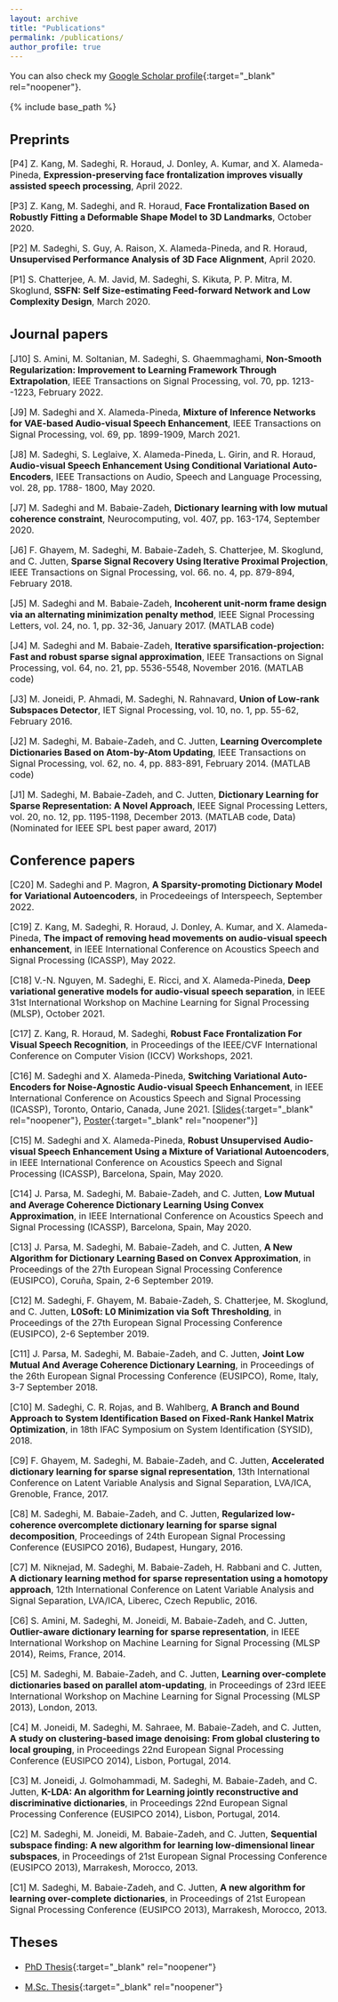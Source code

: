 ```yaml
---
layout: archive
title: "Publications"
permalink: /publications/
author_profile: true
---
```


<style type="text/css"> body{ font-size: 12pt; } </style>

  You can also check my [Google Scholar profile](https://scholar.google.com/citations?user=gSQ5xpcAAAAJ&hl=en){:target="_blank" rel="noopener"}.

{% include base_path %}


## Preprints

[P4] Z. Kang, M. Sadeghi, R. Horaud, J. Donley, A. Kumar, and X. Alameda-Pineda, **Expression-preserving face frontalization improves visually assisted speech processing**, April 2022.

[P3] Z. Kang, M. Sadeghi, and R. Horaud, **Face Frontalization Based on Robustly Fitting a Deformable Shape Model to 3D Landmarks**, October 2020.

[P2] M. Sadeghi, S. Guy, A. Raison, X. Alameda-Pineda, and R. Horaud, **Unsupervised Performance Analysis of 3D Face Alignment**, April 2020.

[P1] S. Chatterjee, A. M. Javid, M. Sadeghi, S. Kikuta, P. P. Mitra, M. Skoglund, **SSFN: Self Size-estimating Feed-forward Network and Low Complexity Design**, March 2020.

## Journal papers

[J10] S. Amini, M. Soltanian, M. Sadeghi, S. Ghaemmaghami, **Non-Smooth Regularization: Improvement to Learning Framework Through Extrapolation**, IEEE Transactions on Signal Processing, vol. 70, pp. 1213--1223, February 2022.

[J9] M. Sadeghi and X. Alameda-Pineda, **Mixture of Inference Networks for VAE-based Audio-visual Speech Enhancement**, IEEE Transactions on Signal Processing, vol. 69, pp. 1899-1909, March 2021.

[J8] M. Sadeghi,  S. Leglaive, X. Alameda-Pineda, L. Girin, and R. Horaud, **Audio-visual Speech Enhancement Using Conditional Variational Auto-Encoders**, IEEE Transactions on Audio, Speech and Language Processing, vol. 28, pp. 1788- 1800, May 2020.

[J7] M. Sadeghi and M. Babaie-Zadeh, **Dictionary learning with low mutual coherence constraint**, Neurocomputing, vol. 407, pp. 163-174, September 2020.

[J6] F. Ghayem, M. Sadeghi, M. Babaie-Zadeh, S. Chatterjee, M. Skoglund, and C. Jutten, **Sparse Signal Recovery Using Iterative Proximal Projection**, IEEE Transactions on Signal Processing, vol. 66. no. 4, pp. 879-894, February 2018.

[J5] M. Sadeghi and M. Babaie-Zadeh, **Incoherent unit-norm frame design via an alternating minimization penalty method**, IEEE Signal Processing Letters, vol. 24, no. 1, pp. 32-36, January 2017. (MATLAB code)

[J4] M. Sadeghi and M. Babaie-Zadeh, **Iterative sparsification-projection: Fast and robust sparse signal approximation**, IEEE Transactions on Signal Processing, vol. 64, no. 21, pp. 5536-5548, November 2016. (MATLAB code)

[J3] M. Joneidi, P. Ahmadi, M. Sadeghi, N. Rahnavard, **Union of Low-rank Subspaces Detector**, IET Signal Processing, vol. 10, no. 1, pp. 55-62, February 2016.

[J2] M. Sadeghi, M. Babaie-Zadeh, and C. Jutten, **Learning Overcomplete Dictionaries Based on Atom-by-Atom Updating**, IEEE Transactions on Signal Processing, vol. 62, no. 4, pp. 883-891, February 2014. (MATLAB code)

[J1] M. Sadeghi, M. Babaie-Zadeh, and C. Jutten, **Dictionary Learning for Sparse Representation: A Novel Approach**, IEEE Signal Processing Letters, vol. 20, no. 12, pp. 1195-1198, December 2013. (MATLAB code,  Data) (Nominated for IEEE SPL best paper award, 2017)

## Conference papers

[C20] M. Sadeghi and P. Magron, **A Sparsity-promoting Dictionary Model for Variational Autoencoders**, in Procedeeings of Interspeech, September 2022.

[C19] Z. Kang, M. Sadeghi, R. Horaud, J. Donley, A. Kumar, and X. Alameda-Pineda, **The impact of removing head movements on audio-visual speech enhancement**, in IEEE International Conference on Acoustics Speech and Signal Processing (ICASSP), May 2022.

[C18] V.-N. Nguyen, M. Sadeghi, E. Ricci, and X. Alameda-Pineda, **Deep variational generative models for audio-visual speech separation**, in IEEE 31st International Workshop on Machine Learning for Signal Processing (MLSP), October 2021.

[C17] Z. Kang, R. Horaud, M. Sadeghi, **Robust Face Frontalization For Visual Speech Recognition**, in Proceedings of the IEEE/CVF International Conference on Computer Vision (ICCV) Workshops, 2021.

[C16] M. Sadeghi and X. Alameda-Pineda, **Switching Variational Auto-Encoders for Noise-Agnostic Audio-visual Speech Enhancement**, in IEEE International Conference on Acoustics Speech and Signal Processing (ICASSP), Toronto, Ontario, Canada, June 2021. [[Slides](/files/SwVAE_slides.pdf){:target="_blank" rel="noopener"}, [Poster](/files/SwVAE_poster.pdf){:target="_blank" rel="noopener"}]

[C15] M. Sadeghi and X. Alameda-Pineda, **Robust Unsupervised Audio-visual Speech Enhancement Using a Mixture of Variational Autoencoders**, in IEEE International Conference on Acoustics Speech and Signal Processing (ICASSP), Barcelona, Spain, May 2020.

[C14] J. Parsa, M. Sadeghi, M. Babaie-Zadeh, and C. Jutten, **Low Mutual and Average Coherence Dictionary Learning Using Convex Approximation**, in IEEE International Conference on Acoustics Speech and Signal Processing (ICASSP), Barcelona, Spain, May 2020.

[C13] J. Parsa, M. Sadeghi, M. Babaie-Zadeh, and C. Jutten, **A New Algorithm for Dictionary Learning Based on Convex Approximation**, in Proceedings of the 27th European Signal Processing Conference (EUSIPCO), Coruña, Spain, 2-6 September 2019.

[C12] M. Sadeghi, F. Ghayem, M. Babaie-Zadeh, S. Chatterjee, M. Skoglund, and C. Jutten, **L0Soft: L0 Minimization via Soft Thresholding**, in Proceedings of the 27th European Signal Processing Conference (EUSIPCO), 2-6 September 2019.

[C11] J. Parsa, M. Sadeghi, M. Babaie-Zadeh, and C. Jutten, **Joint Low Mutual And Average Coherence Dictionary Learning**, in Proceedings of the 26th European Signal Processing Conference (EUSIPCO), Rome, Italy, 3-7 September 2018.

[C10] M. Sadeghi, C. R. Rojas, and B. Wahlberg, **A Branch and Bound Approach to System Identification Based on Fixed-Rank Hankel Matrix Optimization**, in 18th IFAC Symposium on System Identification (SYSID), 2018.

[C9] F. Ghayem, M. Sadeghi, M. Babaie-Zadeh, and C. Jutten, **Accelerated dictionary learning for sparse signal representation**,
 13th International Conference on Latent Variable Analysis and Signal Separation, LVA/ICA, Grenoble, France, 2017.

[C8] M. Sadeghi, M. Babaie-Zadeh, and C. Jutten, **Regularized low-coherence overcomplete dictionary learning for sparse signal decomposition**, Proceedings of 24th European Signal Processing Conference (EUSIPCO 2016), Budapest, Hungary, 2016.

[C7] M. Niknejad, M. Sadeghi, M. Babaie-Zadeh, H. Rabbani and C. Jutten, **A dictionary learning method for sparse representation using a homotopy approach**, 12th International Conference on Latent Variable Analysis and Signal Separation, LVA/ICA, Liberec, Czech Republic, 2016.

[C6] S. Amini, M. Sadeghi, M. Joneidi, M. Babaie-Zadeh, and C. Jutten, **Outlier-aware dictionary learning for sparse representation**, 
in IEEE International Workshop on Machine Learning for Signal Processing (MLSP 2014), Reims, France, 2014.

[C5] M. Sadeghi, M. Babaie-Zadeh, and C. Jutten, **Learning over-complete dictionaries based on parallel atom-updating**, 
in Proceedings of 23rd IEEE International Workshop on Machine Learning for Signal Processing (MLSP 2013), London, 2013.

[C4] M. Joneidi, M. Sadeghi, M. Sahraee, M. Babaie-Zadeh, and C. Jutten, **A study on clustering-based image denoising: From global clustering to local grouping**, in Proceedings 22nd European Signal Processing Conference (EUSIPCO 2014), Lisbon, Portugal, 2014.

[C3] M. Joneidi, J. Golmohammadi, M. Sadeghi, M. Babaie-Zadeh, and C. Jutten, **K-LDA: An algorithm for Learning jointly reconstructive and discriminative dictionaries**, in Proceedings 22nd European Signal Processing Conference (EUSIPCO 2014), Lisbon, Portugal, 2014.

[C2] M. Sadeghi, M. Joneidi, M. Babaie-Zadeh, and C. Jutten, **Sequential subspace finding: A new algorithm for learning low-dimensional linear subspaces**, in Proceedings of 21st European Signal Processing Conference (EUSIPCO 2013), Marrakesh, Morocco, 2013.

[C1] M. Sadeghi, M. Babaie-Zadeh, and C. Jutten, **A new algorithm for learning over-complete dictionaries**, 
in Proceedings of 21st European Signal Processing Conference (EUSIPCO 2013), Marrakesh, Morocco, 2013.

## Theses

* [PhD Thesis](https://ghayem.github.io/files/PhDThesis.pdf){:target="_blank" rel="noopener"} 

* [M.Sc. Thesis](https://msaadeghii.github.io/files/MSc_Thesis.pdf){:target="_blank" rel="noopener"} 
